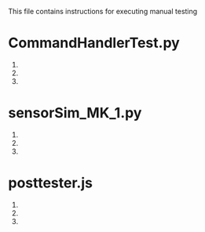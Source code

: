 This file contains instructions for executing manual testing 

# CommandHandlerTest.py 
1. 
2. 
3. 

# sensorSim_MK_1.py
1. 
2. 
3. 

# posttester.js
1. 
2.  
3.  
